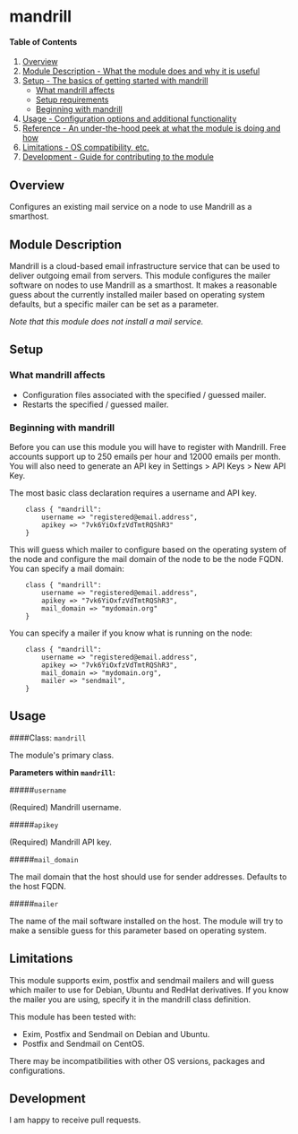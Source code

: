 # mandrill

#### Table of Contents

1. [Overview](#overview)
2. [Module Description - What the module does and why it is useful](#module-description)
3. [Setup - The basics of getting started with mandrill](#setup)
    * [What mandrill affects](#what-mandrill-affects)
    * [Setup requirements](#setup-requirements)
    * [Beginning with mandrill](#beginning-with-mandrill)
4. [Usage - Configuration options and additional functionality](#usage)
5. [Reference - An under-the-hood peek at what the module is doing and how](#reference)
5. [Limitations - OS compatibility, etc.](#limitations)
6. [Development - Guide for contributing to the module](#development)

## Overview

Configures an existing mail service on a node to use Mandrill as a smarthost.

## Module Description

Mandrill is a cloud-based email infrastructure service that can be used to
deliver outgoing email from servers. This module configures the mailer
software on nodes to use Mandrill as a smarthost. It makes a reasonable guess
about the currently installed mailer based on operating system defaults, but a
specific mailer can be set as a parameter.


*Note that this module does not install a mail service.*

## Setup

### What mandrill affects

* Configuration files associated with the specified / guessed mailer.
* Restarts the specified / guessed mailer.

### Beginning with mandrill

Before you can use this module you will have to register with Mandrill. Free
accounts support up to 250 emails per hour and 12000 emails per month.
You will also need to generate an API key in Settings > API Keys > New API Key.

The most basic class declaration requires a username and API key.

```puppet
    class { "mandrill":
        username => "registered@email.address",
        apikey => "7vk6YiOxfzVdTmtRQShR3"
    }
```

This will guess which mailer to configure based on the operating system of the
node and configure the mail domain of the node to be the node FQDN. You can
specify a mail domain:

```puppet
    class { "mandrill":
        username => "registered@email.address",
        apikey => "7vk6YiOxfzVdTmtRQShR3",
        mail_domain => "mydomain.org"
    }
```

You can specify a mailer if you know what is running on the node:

```puppet
    class { "mandrill":
        username => "registered@email.address",
        apikey => "7vk6YiOxfzVdTmtRQShR3",
        mail_domain => "mydomain.org",
        mailer => "sendmail",
    }
```

## Usage

####Class: `mandrill`

The module's primary class. 

**Parameters within `mandrill`:**

#####`username`

(Required) Mandrill username.

#####`apikey`

(Required) Mandrill API key.

#####`mail_domain`

The mail domain that the host should use for sender addresses. Defaults
to the host FQDN.

#####`mailer`

The name of the mail software installed on the host. The module will
try to make a sensible guess for this parameter based on operating
system.

## Limitations

This module supports exim, postfix and sendmail mailers and will guess
which mailer to use for Debian, Ubuntu and RedHat derivatives. If you
know the mailer you are using, specify it in the mandrill class
definition.

This module has been tested with:

* Exim, Postfix and Sendmail on Debian and Ubuntu.
* Postfix and Sendmail on CentOS.

There may be incompatibilities with other OS versions, packages and
configurations.

## Development

I am happy to receive pull requests. 
